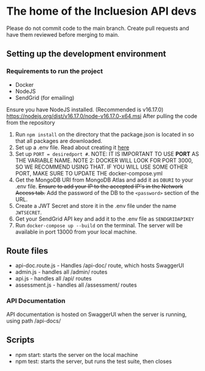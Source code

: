 # The home of the Incluesion API devs

Please do not commit code to the main branch. Create pull requests and have them reviewed before merging to main.

## Setting up the development environment

### Requirements to run the project
- Docker
- NodeJS
- SendGrid (for emailing)

Ensure you have NodeJS installed. (Recommended is v16.17.0) https://nodejs.org/dist/v16.17.0/node-v16.17.0-x64.msi
After pulling the code from the repository
1. Run ```npm install``` on the directory that the package.json is located in so that all packages are downloaded.
2. Set up a .env file. Read about creating it [here](https://www.codementor.io/@parthibakumarmurugesan/what-is-env-how-to-set-up-and-run-a-env-file-in-node-1pnyxw9yxj) 
3. Set up ```PORT = desiredport #```. NOTE: IT IS IMPORTANT TO USE **PORT** AS THE VARIABLE NAME. NOTE 2: DOCKER WILL LOOK FOR PORT 3000, SO WE RECOMMEND USING THAT. IF YOU WILL USE SOME OTHER PORT, MAKE SURE TO UPDATE THE docker-compose.yml
4. Get the MongoDB URI from MongoDB Atlas and add it as ```DBURI``` to your .env file. ~~Ensure to add your IP to the accepted IP's in the Network Access tab.~~ Add the password of the DB to the ```<password>``` section of the URL.
5. Create a JWT Secret and store it in the .env file under the name ```JWTSECRET```.
6. Get your SendGrid API key and add it to the .env file as ```SENDGRIDAPIKEY```
7. Run ```docker-compose up --build``` on the terminal. The server will be available in port 13000 from your local machine.


## Route files

- api-doc.route.js - Handles /api-doc/ route, which hosts SwaggerUI
- admin.js - handles all /admin/ routes
- api.js - handles all /api/ routes
- assessment.js - handles all /assessment/ routes

### API Documentation
API documentation is hosted on SwaggerUI when the server is running, using path /api-docs/

## Scripts
- npm start: starts the server on the local machine
- npm test: starts the server, but runs the test suite, then closes
